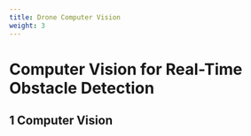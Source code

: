 ```yaml
---
title: Drone Computer Vision
weight: 3
---
```


# Computer Vision for Real-Time Obstacle Detection

## 1 Computer Vision